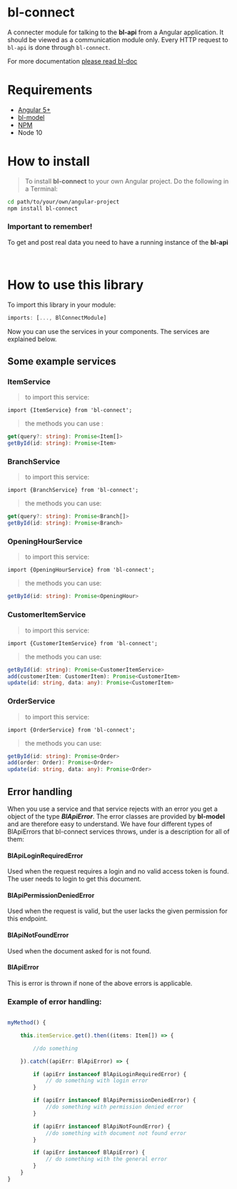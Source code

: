 # bl-connect

A connecter module for talking to the **bl-api** from a Angular application. It
should be viewed as a communication module only. Every HTTP request to `bl-api`
is done through `bl-connect`.

For more documentation [please read bl-doc](https://github.com/boklisten/bl-doc/blob/master/README.md)

# Requirements

-   [Angular 5+](https://angular.io)
-   [bl-model](https://github.com/boklisten/bl-model)
-   [NPM](https://npmjs.org)
- Node 10

# How to install

> To install **bl-connect** to your own Angular project. Do the following in a Terminal:

```bash
cd path/to/your/own/angular-project
npm install bl-connect
```

### Important to remember!

To get and post real data you need to have a running instance of the **bl-api**

<br>

# How to use this library

To import this library in your module:

```typescript
imports: [..., BlConnectModule]
```

Now you can use the services in your components. The services are explained below.

## Some example services

### ItemService

> to import this service:

    import {ItemService} from 'bl-connect';

> the methods you can use :

```typescript
get(query?: string): Promise<Item[]>
getById(id: string): Promise<Item>
```

### BranchService

> to import this service:

    import {BranchService} from 'bl-connect';

> the methods you can use:

```typescript
get(query?: string): Promise<Branch[]>
getById(id: string): Promise<Branch>
```

### OpeningHourService

> to import this service:

    import {OpeningHourService} from 'bl-connect';

> the methods you can use:

```typescript
getById(id: string): Promise<OpeningHour>
```

### CustomerItemService

> to import this service:

    import {CustomerItemService} from 'bl-connect';

> the methods you can use:

```typescript
getById(id: string): Promise<CustomerItemService>
add(customerItem: CustomerItem): Promise<CustomerItem>
update(id: string, data: any): Promise<CustomerItem>
```

### OrderService

> to import this service:

    import {OrderService} from 'bl-connect';

> the methods you can use:

```typescript
getById(id: string): Promise<Order>
add(order: Order): Promise<Order>
update(id: string, data: any): Promise<Order>
```

## Error handling

When you use a service and that service rejects with an error you get a object of the type **_BlApiError_**.
The error classes are provided by **bl-model** and are therefore easy to understand.
We have four different types of BlApiErrors that bl-connect services throws, under is a description for all of them:

#### BlApiLoginRequiredError

Used when the request requires a login and no valid access token is found. The user needs to login to get this document.

#### BlApiPermissionDeniedError

Used when the request is valid, but the user lacks the given permission for this endpoint.

#### BlApiNotFoundError

Used when the document asked for is not found.

#### BlApiError

This is error is thrown if none of the above errors is applicable.

### Example of error handling:

```typescript

myMethod() {

	this.itemService.get().then((items: Item[]) => {

		//do something

	}).catch((apiErr: BlApiError) => {

		if (apiErr instanceof BlApiLoginRequiredError) {
			// do something with login error
		}

		if (apiErr instanceof BlApiPermissionDeniedError) {
			//do something with permission denied error
		}

		if (apiErr instanceof BlApiNotFoundError) {
			//do something with document not found error
		}

		if (apiErr instanceof BlApiError) {
			// do something with the general error
		}
	}
}
```
